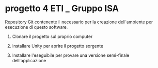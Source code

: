 # progetto 4 ETI _ Gruppo ISA

Repository Git contenente il necessario per la creazione dell'ambiente per esecuzione di questo software.

1. Clonare il progetto sul proprio computer

2. Installare Unity per aprire il progetto sorgente

3. Installare l'eseguibile per provare una versione semi-finale dell'applicazione
